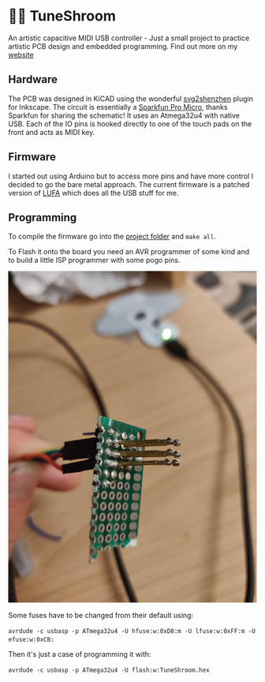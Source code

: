 # 🎵🍄 TuneShroom
An artistic capacitive MIDI USB controller - Just a small project to practice artistic PCB design and embedded programming. Find out more on my [website](oliverchild.com/tuneshroom)

## Hardware
The PCB was designed in KiCAD using the wonderful [svg2shenzhen](https://github.com/badgeek/svg2shenzhen) plugin for Inkscape. The circuit is essentially a [Sparkfun Pro Micro](https://www.sparkfun.com/products/12640), thanks Sparkfun for sharing the schematic! It uses an Atmega32u4 with native USB. Each of the IO pins is hooked directly to one of the touch pads on the front and acts as MIDI key.

## Firmware
I started out using Arduino but to access more pins and have more control I decided to go the bare metal approach. The current firmware is a patched version of [LUFA](https://github.com/abcminiuser/lufa) which does all the USB stuff for me. 

## Programming

To compile the firmware go into the [project folder](lufa/Projects/Tuneshroom/) and `make all`.

To Flash it onto the board you need an AVR programmer of some kind and to build a little ISP programmer with some pogo pins.

![programmer](images/programmer.jpg)

Some fuses have to be changed from their default using:

```avrdude -c usbasp -p ATmega32u4 -U hfuse:w:0xD8:m -U lfuse:w:0xFF:m -U efuse:w:0xCB:```

Then it's just a case of programming it with:

```avrdude -c usbasp -p ATmega32u4 -U flash:w:TuneShroom.hex```
